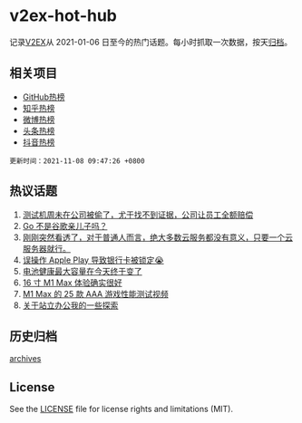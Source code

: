 # v2ex-hot-hub

 记录[V2EX](https://www.v2ex.com/)从 2021-01-06 日至今的热门话题。每小时抓取一次数据，按天[归档](archives)。
 
 ## 相关项目

- [GitHub热榜](https://github.com/snaildev/github-hot-hub)
- [知乎热榜](https://github.com/snaildev/zhihu-hot-hub)
- [微博热榜](https://github.com/snaildev/weibo-hot-hub)
- [头条热榜](https://github.com/snaildev/toutiao-hot-hub)
- [抖音热榜](https://github.com/snaildev/douyin-hot-hub)


 `更新时间：2021-11-08 09:47:26 +0800`

## 热议话题

1. [测试机周未在公司被偷了，尤于找不到证据，公司让员工全额赔偿](https://www.v2ex.com/t/813601)
1. [Go 不是谷歌亲儿子吗？](https://www.v2ex.com/t/813608)
1. [刚刚突然看透了，对于普通人而言，绝大多数云服务都没有意义，只要一个云服务器就行。](https://www.v2ex.com/t/813621)
1. [误操作 Apple Play 导致银行卡被锁定😭](https://www.v2ex.com/t/813701)
1. [电池健康最大容量在今天终于变了](https://www.v2ex.com/t/813741)
1. [16 寸 M1 Max 体验确实很好](https://www.v2ex.com/t/813625)
1. [M1 Max 的 25 款 AAA 游戏性能测试视频](https://www.v2ex.com/t/813632)
1. [关于站立办公我的一些探索](https://www.v2ex.com/t/813660)

## 历史归档

[archives](archives)

## License

See the [LICENSE](LICENSE) file for license rights and limitations (MIT).
